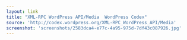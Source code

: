 ```yaml
---
layout: link
title: "XML-RPC WordPress API/Media  WordPress Codex"
source: 'http://codex.wordpress.org/XML-RPC_WordPress_API/Media'
screenshot: 'screenshots/2583dca4-e77c-4a95-975d-7df43c087926.jpg'
---
```


